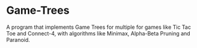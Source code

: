 # Game-Trees
A program that implements Game Trees for multiple for games like Tic Tac Toe and Connect-4, with algorithms like Minimax, Alpha-Beta Pruning and Paranoid.
